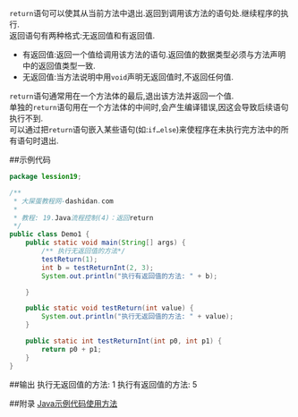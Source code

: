 `return`语句可以使其从当前方法中退出.返回到调用该方法的语句处.继续程序的执行.   
返回语句有两种格式:无返回值和有返回值.    

* 有返回值:返回一个值给调用该方法的语句.返回值的数据类型必须与方法声明中的返回值类型一致.
* 无返回值:当方法说明中用`void`声明无返回值时,不返回任何值.

`return`语句通常用在一个方法体的最后,退出该方法并返回一个值.   
单独的`return`语句用在一个方法体的中间时,会产生编译错误,因这会导致后续语句执行不到.   
可以通过把`return`语句嵌入某些语句(如:`if…else`)来使程序在未执行完方法中的所有语句时退出.   

##示例代码
```java
package lession19;

/**
 * 大屎蛋教程网-dashidan.com
 *
 * 教程: 19.Java流程控制(4)：返回return
 */
public class Demo1 {
    public static void main(String[] args) {
        /** 执行无返回值的方法*/
        testReturn(1);
        int b = testReturnInt(2, 3);
        System.out.println("执行有返回值的方法: " + b);

    }

    public static void testReturn(int value) {
        System.out.println("执行无返回值的方法: " + value);
    }

    public static int testReturnInt(int p0, int p1) {
        return p0 + p1;
    }
}
```
##输出
	执行无返回值的方法: 1
	执行有返回值的方法: 5
	
##附录
[Java示例代码使用方法](http://localhost/article/java/addenda/Java示例代码使用方法.html)